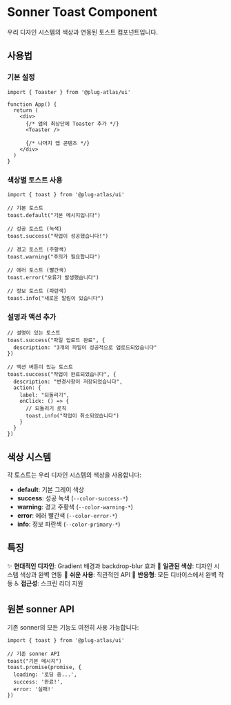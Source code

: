 # Sonner Toast Component

우리 디자인 시스템의 색상과 연동된 토스트 컴포넌트입니다.

## 사용법

### 기본 설정

```tsx
import { Toaster } from '@plug-atlas/ui'

function App() {
  return (
    <div>
      {/* 앱의 최상단에 Toaster 추가 */}
      <Toaster />

      {/* 나머지 앱 콘텐츠 */}
    </div>
  )
}
```

### 색상별 토스트 사용

```tsx
import { toast } from '@plug-atlas/ui'

// 기본 토스트
toast.default("기본 메시지입니다")

// 성공 토스트 (녹색)
toast.success("작업이 성공했습니다!")

// 경고 토스트 (주황색)
toast.warning("주의가 필요합니다")

// 에러 토스트 (빨간색)
toast.error("오류가 발생했습니다")

// 정보 토스트 (파란색)
toast.info("새로운 알림이 있습니다")
```

### 설명과 액션 추가

```tsx
// 설명이 있는 토스트
toast.success("파일 업로드 완료", {
  description: "3개의 파일이 성공적으로 업로드되었습니다"
})

// 액션 버튼이 있는 토스트
toast.success("작업이 완료되었습니다", {
  description: "변경사항이 저장되었습니다",
  action: {
    label: "되돌리기",
    onClick: () => {
      // 되돌리기 로직
      toast.info("작업이 취소되었습니다")
    }
  }
})
```

## 색상 시스템

각 토스트는 우리 디자인 시스템의 색상을 사용합니다:

- **default**: 기본 그레이 색상
- **success**: 성공 녹색 (`--color-success-*`)
- **warning**: 경고 주황색 (`--color-warning-*`)
- **error**: 에러 빨간색 (`--color-error-*`)
- **info**: 정보 파란색 (`--color-primary-*`)

## 특징

✨ **현대적인 디자인**: Gradient 배경과 backdrop-blur 효과
🎨 **일관된 색상**: 디자인 시스템 색상과 완벽 연동
🔧 **쉬운 사용**: 직관적인 API
📱 **반응형**: 모든 디바이스에서 완벽 작동
♿ **접근성**: 스크린 리더 지원

## 원본 sonner API

기존 sonner의 모든 기능도 여전히 사용 가능합니다:

```tsx
import { toast } from '@plug-atlas/ui'

// 기존 sonner API
toast("기본 메시지")
toast.promise(promise, {
  loading: '로딩 중...',
  success: '완료!',
  error: '실패!'
})
```